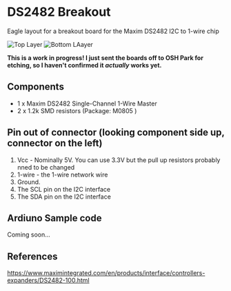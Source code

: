 # DS2482 Breakout

Eagle layout for a breakout board for the Maxim DS2482 I2C to 1-wire chip

![Top Layer](https://644db4de3505c40a0444-327723bce298e3ff5813fb42baeefbaa.ssl.cf1.rackcdn.com/c822edcd17d805c57f6984b0aa2cb01e.png) ![Bottom LAayer](https://644db4de3505c40a0444-327723bce298e3ff5813fb42baeefbaa.ssl.cf1.rackcdn.com/e076e6471cf0fa1e368f836e1539cffc.png)

**This is a work in progress! I just sent the boards off to OSH Park for etching, so I haven't confirmed it _actually_ works yet.**

## Components

* 1 x Maxim DS2482 Single-Channel 1-Wire Master
* 2 x 1.2k SMD resistors (Package: M0805 )

## Pin out of connector (looking component side up, connector on the left)

1. Vcc - Nominally 5V. You can use 3.3V but the pull up resistors probably nned to be changed
2. 1-wire - the 1-wire network wire
3. Ground.
4. The SCL pin on the I2C interface
5. The SDA pin on the I2C interface

## Ardiuno Sample code

Coming soon...

## References

https://www.maximintegrated.com/en/products/interface/controllers-expanders/DS2482-100.html
